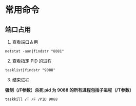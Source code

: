 # 常用命令

## 端口占用
1. 查看端口占用
```
netstat -aon|findstr "8081"
```

2. 查看指定 PID 的进程
```
tasklist|findstr "9088"
```

3. 结束进程

**强制（/F参数）杀死 pid 为 9088 的所有进程包括子进程（/T参数）**
```
taskkill /T /F /PID 9088
```